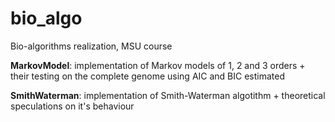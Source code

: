 # bio_algo
Bio-algorithms realization, MSU course

__MarkovModel__: implementation of Markov models of 1, 2 and 3 orders + their testing on the complete genome using AIC and BIC estimated

__SmithWaterman__: implementation of Smith-Waterman algotithm + theoretical speculations on it's behaviour
